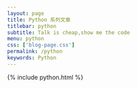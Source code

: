 ```yaml
---
layout: page
title: Python 系列文章
titlebar: python
subtitle: Talk is cheap,show me the code
menu: python
css: ['blog-page.css']
permalink: /python
keywords: Python
---
```

{% include python.html %}